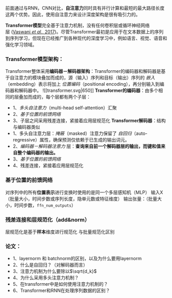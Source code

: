 前面通过与RNN，CNN对比，**自注意力**同时具有并行计算和最短的最大路径长度这两个优势。因此，使用自注意力来设计深度架构是很有吸引力的。

**Transformer模型**完全基于注意力机制，没有任何卷积层或循环神经网络层 ([Vaswani _et al._, 2017](https://zh-v2.d2l.ai/chapter_references/zreferences.html#id174 "Vaswani, A., Shazeer, N., Parmar, N., Uszkoreit, J., Jones, L., Gomez, A. N., … Polosukhin, I. (2017). Attention is all you need. Advances in neural information processing systems (pp. 5998–6008)."))。尽管Transformer最初是应用于在文本数据上的序列到序列学习，但现在已经推广到各种现代的深度学习中，例如语言、视觉、语音和强化学习领域。

### Transformer模型架构：
Transformer整体采用**编码器－解码器架构**：Transformer的编码器和解码器是基于自注意力的模块叠加而成的，源（输入）序列和目标（输出）序列的 _嵌入_（embedding）表示将加上 _位置编码_（positional encoding），再分别输入到编码器和解码器中。
![[transformer.svg|650]]
**Transformer的编码器**：由多个相同的层叠加而成的，每个层都有两个子层：
- 1、_多头自注意力_（multi-head self-attention）汇聚
- 2、_基于位置的前馈网络_ 
- 3、子层之间采用残差连接，紧接着应用层规范化
**Transformer解码器**：结构与编码器类似
- 1、多头自注意力层：_掩蔽_（masked）注意力保留了 _自回归_（auto-regressive）属性，确保预测仅依赖于已生成的输出词元。
- 2、_编码器－解码器注意力_ 层：**查询来自前一个解码器层的输出，而键和值来自整个编码器的输出。**
- 3、_基于位置的前馈网络_
- 4、残差连接，紧接着应用层规范化

### 基于位置的前馈网络
对序列中的所有**位置表示**进行变换时使用的是同一个多层感知机（MLP）
	输入X（批量大小，时间步数或序列长度，隐单元数或特征维度）
	输出张量：（批量大小，时间步数，`ffn_num_outputs`）

### 残差连接和层规范化（add&norm）
 层规范化是基于**样本**维度进行规范化 与批量规范化区别

### 论文：
- 1、layernorm 和 batchnorm的区别，以及为什么要用layernorm
- 2、什么是自回归？（对解码器而言）
- 3、注意力机制为什么要除以$\sqrt{d_k}$
- 4、为什么采用多头注意力机制？
- 5、在transformer中是如何使用注意力机制的？
- 6、Transformer和RNN在处理序列数据的区别？